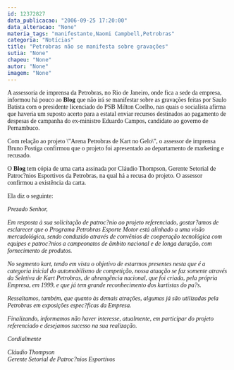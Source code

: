 ```yaml
---
id: 12372827
data_publicacao: "2006-09-25 17:20:00"
data_alteracao: "None"
materia_tags: "manifestante,Naomi Campbell,Petrobras"
categoria: "Notícias"
title: "Petrobras não se manifesta sobre gravações"
sutia: "None"
chapeu: "None"
autor: "None"
imagem: "None"
---
```

<p><P><FONT face=Verdana>A assessoria de imprensa da Petrobras, no Rio de Janeiro, onde fica a sede da empresa, informou há pouco ao <STRONG>Blog</STRONG> que não irá se manifestar sobre as gravações feitas por Saulo Batista com o presidente licenciado do PSB Milton Coelho, nas quais o socialista afirma que haveria um suposto acerto para a estatal enviar recursos destinados ao pagamento de despesas de campanha do ex-ministro Eduardo Campos, candidato ao governo de Pernambuco.</FONT></P></p>
<p><P><FONT face=Verdana>Com relação ao projeto \"Arena Petrobras de Kart no Gelo\", o assessor de imprensa Bruno Postiga confirmou que o projeto foi apresentado ao departamento de marketing e recusado.</FONT></P></p>
<p><P><FONT face=Verdana>O <STRONG>Blog</STRONG> tem cópia de uma carta assinada por Cláudio Thompson, Gerente Setorial de Patroc?nios Esportivos da Petrobras, na qual há a recusa do projeto. O assessor confirmou a existência da carta.</FONT></P></p>
<p><P><FONT face=Verdana>Ela diz o seguinte:</FONT></P></p>
<p><P><FONT face=Verdana><EM>Prezado Senhor,</EM></FONT></P></p>
<p><P><FONT face=Verdana><EM>Em resposta à sua solicitação de patroc?nio ao projeto referenciado, gostar?amos de esclarecer que o Programa Petrobras Esporte Motor está alinhado a uma visão mercadológica, sendo conduzido através de convênios de cooperação tecnológica com equipes e patroc?nios a campeonatos de âmbito nacional e de longa duração, com fornecimento de produtos.</EM></FONT></P></p>
<p><P><FONT face=Verdana><EM>No segmento kart, tendo em vista o objetivo de estarmos presentes nesta que é a categoria inicial do automobilismo de competição, nossa atuação se faz somente através da Seletiva de Kart Petrobras, de abrangência nacional, que foi criada, pela própria Empresa, em 1999, e que já tem grande reconhecimento dos kartistas do pa?s.</EM></FONT></P></p>
<p><P><FONT face=Verdana><EM>Ressaltamos, também, que quanto às demais atrações, algumas já são utilizadas pela Petrobras em exposições espec?ficas da Empresa.</EM></FONT></P></p>
<p><P><FONT face=Verdana><EM>Finalizando, informamos não haver interesse, atualmente, em participar do projeto referenciado e desejamos sucesso na sua realização.</EM></FONT></P></p>
<p><P><FONT face=Verdana><EM>Cordialmente</EM></FONT></P></p>
<p><P><FONT face=Verdana><EM>Cláudio Thompson<BR></EM></FONT><FONT face=Verdana><EM>Gerente Setorial de Patroc?nios Esportivos</EM></FONT></P> </p>

